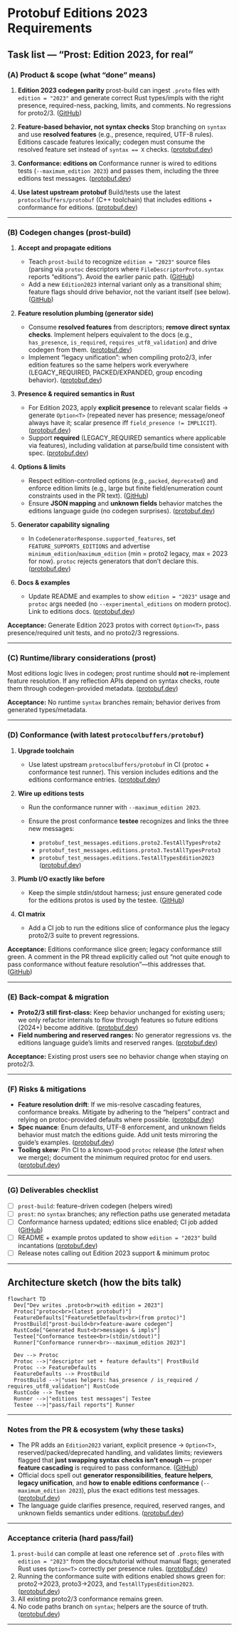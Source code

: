 # Protobuf Editions 2023 Requirements

## Task list — “Prost: Edition 2023, for real”

### (A) Product & scope (what “done” means)

1. **Edition 2023 codegen parity** prost-build can ingest `.proto` files with `edition = "2023"` and generate correct
   Rust types/impls with the right presence, required-ness, packing, limits, and comments. No regressions for proto2/3.
   ([GitHub][1])

2. **Feature-based behavior, not syntax checks** Stop branching on `syntax` and use **resolved features** (e.g.,
   presence, required, UTF-8 rules). Editions cascade features lexically; codegen must consume the resolved feature set
   instead of `syntax == X` checks. ([protobuf.dev][2])

3. **Conformance: editions on** Conformance runner is wired to editions tests (`--maximum_edition 2023`) and passes
   them, including the three editions test messages. ([protobuf.dev][2])

4. **Use latest upstream protobuf** Build/tests use the latest `protocolbuffers/protobuf` (C++ toolchain) that includes
   editions + conformance for editions. ([protobuf.dev][2])

---

### (B) Codegen changes (prost-build)

1. **Accept and propagate editions**

   - Teach `prost-build` to recognize `edition = "2023"` source files (parsing via `protoc` descriptors where
     `FileDescriptorProto.syntax` reports “editions”). Avoid the earlier panic path. ([GitHub][3])
   - Add a new `Edition2023` internal variant only as a transitional shim; feature flags should drive behavior, not the
     variant itself (see below). ([GitHub][1])

2. **Feature resolution plumbing (generator side)**

   - Consume **resolved features** from descriptors; **remove direct syntax checks**. Implement helpers equivalent to
     the docs (e.g., `has_presence`, `is_required`, `requires_utf8_validation`) and drive codegen from them.
     ([protobuf.dev][2])
   - Implement “legacy unification”: when compiling proto2/3, infer edition features so the same helpers work everywhere
     (LEGACY_REQUIRED, PACKED/EXPANDED, group encoding behavior). ([protobuf.dev][2])

3. **Presence & required semantics in Rust**

   - For Edition 2023, apply **explicit presence** to relevant scalar fields → generate `Option<T>` (repeated never has
     presence; message/oneof always have it; scalar presence iff `field_presence != IMPLICIT`). ([protobuf.dev][2])
   - Support **required** (LEGACY_REQUIRED semantics where applicable via features), including validation at parse/build
     time consistent with spec. ([protobuf.dev][2])

4. **Options & limits**

   - Respect edition-controlled options (e.g., `packed`, `deprecated`) and enforce edition limits (e.g., large but
     finite field/enumeration count constraints used in the PR text). ([GitHub][1])
   - Ensure **JSON mapping** and **unknown fields** behavior matches the editions language guide (no codegen surprises).
     ([protobuf.dev][4])

5. **Generator capability signaling**

   - In `CodeGeneratorResponse.supported_features`, set `FEATURE_SUPPORTS_EDITIONS` and advertise
     `minimum_edition`/`maximum_edition` (min = proto2 legacy, max = 2023 for now). `protoc` rejects generators that
     don’t declare this. ([protobuf.dev][2])

6. **Docs & examples**

   - Update README and examples to show `edition = "2023"` usage and `protoc` args needed (no `--experimental_editions`
     on modern protoc). Link to editions docs. ([protobuf.dev][4])

**Acceptance:** Generate Edition 2023 protos with correct `Option<T>`, pass presence/required unit tests, and no
proto2/3 regressions.

---

### (C) Runtime/library considerations (prost)

Most editions logic lives in codegen; prost runtime should **not** re-implement feature resolution. If any reflection
APIs depend on syntax checks, route them through codegen-provided metadata. ([protobuf.dev][2])

**Acceptance:** No runtime `syntax` branches remain; behavior derives from generated types/metadata.

---

### (D) Conformance (with latest `protocolbuffers/protobuf`)

1. **Upgrade toolchain**

   - Use latest upstream `protocolbuffers/protobuf` in CI (protoc + conformance test runner). This version includes
     editions and the editions conformance entries. ([protobuf.dev][2])

2. **Wire up editions tests**

   - Run the conformance runner with `--maximum_edition 2023`.
   - Ensure the prost conformance **testee** recognizes and links the three new messages:

     - `protobuf_test_messages.editions.proto2.TestAllTypesProto2`
     - `protobuf_test_messages.editions.proto3.TestAllTypesProto3`
     - `protobuf_test_messages.editions.TestAllTypesEdition2023` ([protobuf.dev][2])

3. **Plumb I/O exactly like before**

   - Keep the simple stdin/stdout harness; just ensure generated code for the editions protos is used by the testee.
     ([GitHub][5])

4. **CI matrix**

   - Add a CI job to run the editions slice of conformance plus the legacy proto2/3 suite to prevent regressions.

**Acceptance:** Editions conformance slice green; legacy conformance still green. A comment in the PR thread explicitly
called out “not quite enough to pass conformance without feature resolution”—this addresses that. ([GitHub][1])

---

### (E) Back-compat & migration

- **Proto2/3 still first-class:** Keep behavior unchanged for existing users; we only refactor internals to flow through
  features so future editions (2024+) become additive. ([protobuf.dev][2])
- **Field numbering and reserved ranges:** No generator regressions vs. the editions language guide’s limits and
  reserved ranges. ([protobuf.dev][4])

**Acceptance:** Existing prost users see no behavior change when staying on proto2/3.

---

### (F) Risks & mitigations

- **Feature resolution drift**: If we mis-resolve cascading features, conformance breaks. Mitigate by adhering to the
  “helpers” contract and relying on protoc-provided defaults where possible. ([protobuf.dev][2])
- **Spec nuance**: Enum defaults, UTF-8 enforcement, and unknown fields behavior must match the editions guide. Add unit
  tests mirroring the guide’s examples. ([protobuf.dev][4])
- **Tooling skew**: Pin CI to a known-good `protoc` release (the _latest_ when we merge); document the minimum required
  protoc for end users. ([protobuf.dev][2])

---

### (G) Deliverables checklist

- [ ] `prost-build`: feature-driven codegen (helpers wired)
- [ ] `prost`: no `syntax` branches; any reflection paths use generated metadata
- [ ] Conformance harness updated; editions slice enabled; CI job added ([GitHub][5])
- [ ] README + example protos updated to show `edition = "2023"` build incantations ([protobuf.dev][4])
- [ ] Release notes calling out Edition 2023 support & minimum protoc

---

## Architecture sketch (how the bits talk)

```mermaid
flowchart TD
  Dev["Dev writes .proto<br>with edition = 2023"]
  Protoc["protoc<br>(latest protobuf)"]
  FeatureDefaults["FeatureSetDefaults<br>(from protoc)"]
  ProstBuild["prost-build<br>feature-aware codegen"]
  RustCode["Generated Rust<br>messages & impls"]
  Testee["Conformance testee<br>(stdin/stdout)"]
  Runner["Conformance runner<br>--maximum_edition 2023"]

  Dev --> Protoc
  Protoc -->|"descriptor set + feature defaults"| ProstBuild
  Protoc --> FeatureDefaults
  FeatureDefaults --> ProstBuild
  ProstBuild -->|"uses helpers: has_presence / is_required / requires_utf8_validation"| RustCode
  RustCode --> Testee
  Runner -->|"editions test messages"| Testee
  Testee -->|"pass/fail reports"| Runner
```

---

### Notes from the PR & ecosystem (why these tasks)

- The PR adds an `Edition2023` variant, explicit presence → `Option<T>`, reserved/packed/deprecated handling, and
  validates limits; reviewers flagged that **just swapping syntax checks isn’t enough** — proper **feature cascading**
  is required to pass conformance. ([GitHub][1])
- Official docs spell out **generator responsibilities**, **feature helpers**, **legacy unification**, and **how to
  enable editions conformance** (`--maximum_edition 2023`), plus the exact editions test messages. ([protobuf.dev][2])
- The language guide clarifies presence, required, reserved ranges, and unknown fields semantics under editions.
  ([protobuf.dev][4])

---

### Acceptance criteria (hard pass/fail)

1. `prost-build` can compile at least one reference set of `.proto` files with `edition = "2023"` from the docs/tutorial
   without manual flags; generated Rust uses `Option<T>` correctly per presence rules. ([protobuf.dev][4])
2. Running the conformance suite with editions enabled shows green for: proto2→2023, proto3→2023, and
   `TestAllTypesEdition2023`. ([protobuf.dev][2])
3. All existing proto2/3 conformance remains green.
4. No code paths branch on `syntax`; helpers are the source of truth. ([protobuf.dev][2])

---

[1]:
  https://github.com/tokio-rs/prost/pull/1318
  "Add comprehensive Edition 2023 support to prost-build by techtoine · Pull Request #1318 · tokio-rs/prost · GitHub"
[2]: https://protobuf.dev/editions/implementation/ "Implementing Editions Support | Protocol Buffers Documentation"
[3]: https://github.com/tokio-rs/prost/issues/1031 "Add support for editions · Issue #1031 · tokio-rs/prost · GitHub"
[4]: https://protobuf.dev/programming-guides/editions/ "Language Guide (editions) | Protocol Buffers Documentation"
[5]:
  https://github.com/protocolbuffers/protobuf/blob/main/conformance/README.md?utm_source=chatgpt.com
  "protobuf/conformance/README.md at main · protocolbuffers/protobuf"
